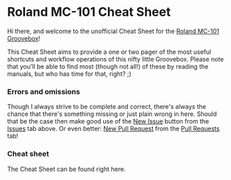 # Roland MC-101 Cheat Sheet
Hi there, and welcome to the unofficial Cheat Sheet for the [Roland MC-101 Groovebox](https://www.roland.com/global/products/mc-101/)! 

This Cheat Sheet aims to provide a one or two pager of the most useful shortcuts and workflow operations of this nifty little Groovebox. Please note that you'll be able to find most (though not all!) of these by reading the manuals, but who has time for that, right? ;)

### Errors and omissions
Though I always strive to be complete and correct, there's always the chance that there's something missing or just plain wrong in here. Should that be the case then make good use of the [New Issue](https://github.com/NLxAROSA/mc101cheatsheet/issues/new/choose) button from the [Issues](https://github.com/NLxAROSA/mc101cheatsheet/issues) tab above. Or even better: [New Pull Request](https://github.com/NLxAROSA/mc101cheatsheet/compare) from the [Pull Requests](https://github.com/NLxAROSA/mc101cheatsheet/pulls) tab! 

### Cheat sheet

The Cheat Sheet can be found right here.
